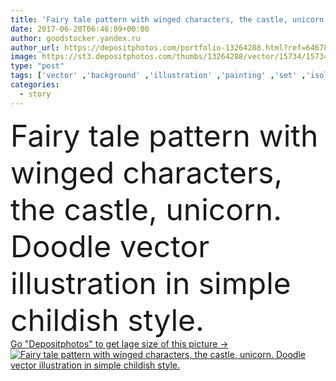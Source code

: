 ```yaml
---
title: 'Fairy tale pattern with winged characters, the castle, unicorn. Doodle vector illustration.'
date: 2017-06-20T06:46:09+00:00
author: goodstocker.yandex.ru
author_url: https://depositphotos.com/portfolio-13264288.html?ref=64678756
image: https://st3.depositphotos.com/thumbs/13264288/vector/15734/157349202/api_thumb_450.jpg?forcejpeg=true
type: "post"
tags: ['vector' ,'background' ,'illustration' ,'painting' ,'set' ,'isolated' ,'happy' ,'art' ,'love' ,'girl' ,'cute' ,'tree' ,'pattern' ,'style' ,'cartoon' ,'children' ,'funny' ,'kids' ,'seamless' ,'hand' ,'character' ,'symbol' ,'pink' ,'elements' ,'fantasy' ,'stylized' ,'simple' ,'drawing' ,'clouds' ,'magic' ,'artwork' ,'collection' ,'sketch' ,'knight' ,'fairytale' ,'fairy' ,'tale' ,'princess' ,'horse' ,'story' ,'drawn' ,'crown' ,'castle' ,'easy' ,'doodle' ,'mythical' ,'storybook' ,'unicorn' ,'white background' ]
categories: 
  - story
---
```

<div aling="center">
            <font size="60"> Fairy tale pattern with winged characters, the castle, unicorn. Doodle vector illustration in simple childish style.</font>   
</div>
<div>
    <a href='https://st3.depositphotos.com/thumbs/13264288/vector/15734/157349202/api_thumb_450.jpg?forcejpeg=true?ref=64678756' target=_blank > Go "Depositphotos" to get lage size of this picture ->
        <img href='https://st3.depositphotos.com/thumbs/13264288/vector/15734/157349202/api_thumb_450.jpg?forcejpeg=true?ref=64678756' src='https://st3.depositphotos.com/13264288/15734/v/950/depositphotos_157349202-stock-illustration-fairy-tale-pattern-with-winged.jpg?forcejpeg=true' alt='Fairy tale pattern with winged characters, the castle, unicorn. Doodle vector illustration in simple childish style.' >
    </a>
</div>
